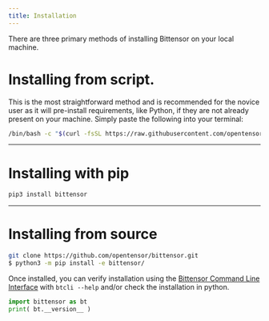 ```yaml
---
title: Installation
---
```


There are three primary methods of installing Bittensor on your local machine. 

# Installing from script. 

This is the most straightforward method and is recommended for the novice user as it will pre-install requirements, like Python, if they are not already present on your machine. Simply paste the following into your terminal: 

```bash dark
/bin/bash -c "$(curl -fsSL https://raw.githubusercontent.com/opentensor/bittensor/master/scripts/install.sh)"
```

---
# Installing with pip
```bash dark
pip3 install bittensor
```

---
# Installing from source
```bash dark
git clone https://github.com/opentensor/bittensor.git
$ python3 -m pip install -e bittensor/
```

Once installed, you can verify installation using the [Bittensor Command Line Interface](../reference/btcli) with ```btcli --help``` and/or check the installation in python.
```python numbered dark
import bittensor as bt
print( bt.__version__ )
```
